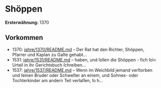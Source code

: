 # Shöppen

**Ersterwähnung:** 1370

## Vorkommen
- 1370: [jahre/1370/README.md](../jahre/1370/README.md) – Der Rat hat den Richter, Shöppen, Pfarrer und
Kaplan zu Gaſte gehabt...
- 1531: [jahre/1531/README.md](../jahre/1531/README.md) – haben, und ſollen die Shöppen -
fich ſol< Urteil in ihr Gerichtsbuch ſchreiben...
- 1537: [jahre/1537/README.md](../jahre/1537/README.md) – Wenn im Weichbild jemand verſtorben und ſeinen
Bruder oder Schweſter an einem, und Sohnes- oder
Tochterkinder am andern Teil verlaſſen, ſo h...
